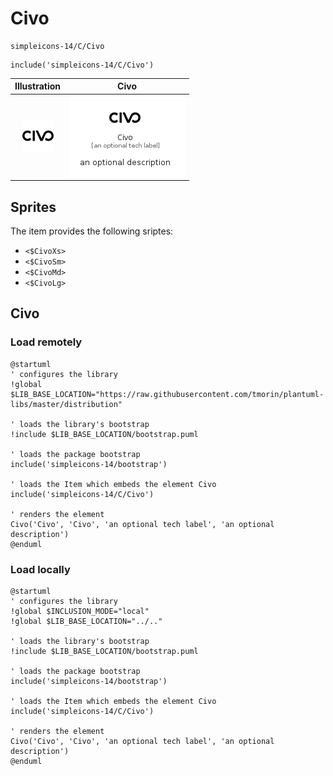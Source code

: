 # Civo


```text
simpleicons-14/C/Civo
```

```text
include('simpleicons-14/C/Civo')
```



| Illustration | Civo |
| :---: | :---: |
| ![illustration for Illustration](../../simpleicons-14/C/Civo.png) | ![illustration for Civo](../../simpleicons-14/C/Civo.Local.png) |



## Sprites
The item provides the following sriptes:

- `<$CivoXs>`
- `<$CivoSm>`
- `<$CivoMd>`
- `<$CivoLg>`





## Civo

### Load remotely
```plantuml
@startuml
' configures the library
!global $LIB_BASE_LOCATION="https://raw.githubusercontent.com/tmorin/plantuml-libs/master/distribution"

' loads the library's bootstrap
!include $LIB_BASE_LOCATION/bootstrap.puml

' loads the package bootstrap
include('simpleicons-14/bootstrap')

' loads the Item which embeds the element Civo
include('simpleicons-14/C/Civo')

' renders the element
Civo('Civo', 'Civo', 'an optional tech label', 'an optional description')
@enduml
```

### Load locally
```plantuml
@startuml
' configures the library
!global $INCLUSION_MODE="local"
!global $LIB_BASE_LOCATION="../.."

' loads the library's bootstrap
!include $LIB_BASE_LOCATION/bootstrap.puml

' loads the package bootstrap
include('simpleicons-14/bootstrap')

' loads the Item which embeds the element Civo
include('simpleicons-14/C/Civo')

' renders the element
Civo('Civo', 'Civo', 'an optional tech label', 'an optional description')
@enduml
```

